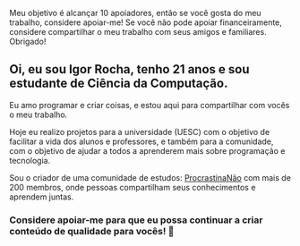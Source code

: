 Meu objetivo é alcançar 10 apoiadores, então se você gosta do meu trabalho, considere apoiar-me! Se você não pode apoiar financeiramente, considere compartilhar o meu trabalho com seus amigos e familiares. Obrigado!

## Oi, eu sou Igor Rocha, tenho 21 anos e sou estudante de Ciência da Computação. 

Eu amo programar e criar coisas, e estou aqui para compartilhar com vocês o meu trabalho.

Hoje eu realizo projetos para a universidade (UESC) com o objetivo de facilitar a vida dos alunos e professores, e também para a comunidade, com o objetivo de ajudar a todos a aprenderem mais sobre programação e tecnologia.

Sou o criador de uma comunidade de estudos: [ProcrastinaNão](https://discord.gg/RvtHp7V) com mais de 200 membros, onde pessoas compartilham seus conhecimentos e aprendem juntas.

### Considere apoiar-me para que eu possa continuar a criar conteúdo de qualidade para vocês! 💚

